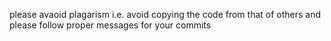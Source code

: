 please avaoid plagarism i.e. avoid copying the code from that of others 
and please follow proper messages for your commits